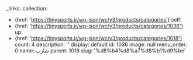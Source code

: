 _links:
  collection:
  - {href: 'https://tinysports.ir/wp-json/wc/v3/products/categories'}
  self:
  - {href: 'https://tinysports.ir/wp-json/wc/v3/products/categories/1036'}
  up:
  - {href: 'https://tinysports.ir/wp-json/wc/v3/products/categories/1018'}
count: 4
description: ''
display: default
id: 1036
image: null
menu_order: 0
name: شارپ
parent: 1018
slug: '%d8%b4%d8%a7%d8%b1%d9%be'
